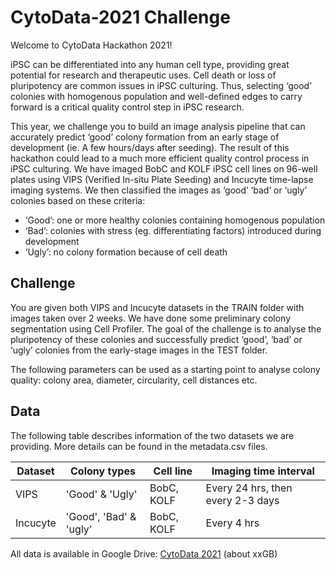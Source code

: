 # CytoData-2021 Challenge 
Welcome to CytoData Hackathon 2021! 

iPSC can be differentiated into any human cell type, providing great potential for research and therapeutic uses. Cell death or loss of pluripotency are common issues in iPSC culturing. Thus, selecting ‘good’ colonies with homogenous population and well-defined edges to carry forward is a critical quality control step in iPSC research.

This year, we challenge you to build an image analysis pipeline that can accurately predict ‘good’ colony formation from an early stage of development (ie. A few hours/days after seeding). The result of this hackathon could lead to a much more efficient quality control process in iPSC culturing. 
We have imaged BobC and KOLF iPSC cell lines on 96-well plates using VIPS (Verified In-situ Plate Seeding) and Incucyte time-lapse imaging systems. We then classified the images as ‘good’ ‘bad’ or ‘ugly’ colonies based on these criteria: 
* ‘Good’: one or more healthy colonies containing homogenous population
* ‘Bad’: colonies with stress (eg. differentiating factors) introduced during development 
* ‘Ugly’: no colony formation because of cell death




## Challenge
You are given both VIPS and Incucyte datasets in the TRAIN folder with images taken over 2 weeks. We have done some preliminary colony segmentation using Cell Profiler. The goal of the challenge is to analyse the pluripotency of these colonies and successfully predict ‘good’, ‘bad’ or ‘ugly’ colonies from the early-stage images in the TEST folder. 

The following parameters can be used as a starting point to analyse colony quality: colony area, diameter, circularity, cell distances etc. 


## Data
The following table describes information of the two datasets we are providing. More details can be found in the metadata.csv files. 

Dataset  | Colony types | Cell line | Imaging time interval
------------- | -------------  | -------------  | ------------
VIPS  | 'Good' & 'Ugly' | BobC, KOLF | Every 24 hrs, then every 2-3 days
Incucyte  | 'Good', 'Bad' & 'ugly' | BobC, KOLF | Every 4 hrs

All data is available in Google Drive: [CytoData 2021](https://drive.google.com/drive/folders/15nshkzrdj8ZdL8cgWMH6ghFyapqoac9E) (about xxGB) 


